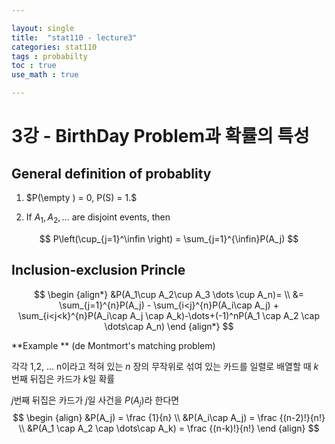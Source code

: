 ```yaml
---

layout: single
title:  "stat110 - lecture3"
categories: stat110
tags : probabilty
toc : true
use_math : true

---
```


# 3강 - BirthDay Problem과 확률의 특성

## General definition of probablity 

1. $P(\empty ) = 0, P(S) = 1.$

2. If $A_1,A_2,\dots$ are disjoint events, then

$$
P\left(\cup_{j=1}^\infin \right) = \sum_{j=1}^{\infin}P(A_j)
$$



## Inclusion-exclusion Princle

$$
\begin {align*}
&P(A_1\cup A_2\cup A_3 \dots \cup A_n)= \\
&= \sum_{j=1}^{n}P(A_j) - \sum_{i<j}^{n}P(A_i\cap A_j) + \sum_{i<j<k}^{n}P(A_i\cap A_j \cap A_k)-\dots+(-1)^nP(A_1 \cap A_2 \cap \dots\cap A_n)
\end {align*}
$$

**Example **  (de Montmort's matching problem)

각각 1,2, ... n이라고 적혀 있는 $n$ 장의 무작위로 섞여 있는 카드를 일렬로 배열할 때 $k$번째 뒤집은 카드가 $k$일 확률

$j$번째 뒤집은 카드가 $j$일 사건을 $P(A_j)$라 한다면
$$
\begin {align}
&P(A_j) = \frac {1}{n}  \\
&P(A_i\cap A_j) = \frac {(n-2)!}{n!} \\
&P(A_1 \cap A_2 \cap \dots\cap A_k) = \frac {(n-k)!}{n!}
\end {align}
$$
  

